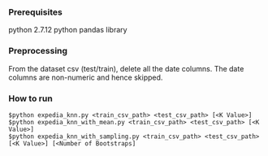 ### Prerequisites
python 2.7.12
python pandas library

### Preprocessing
From the dataset csv (test/train), delete all the date columns. The date columns are non-numeric and hence skipped.

### How to run
```
$python expedia_knn.py <train_csv_path> <test_csv_path> [<K Value>]
$python expedia_knn_with_mean.py <train_csv_path> <test_csv_path> [<K Value>]
$python expedia_knn_with_sampling.py <train_csv_path> <test_csv_path> [<K Value>] [<Number of Bootstraps]
```
